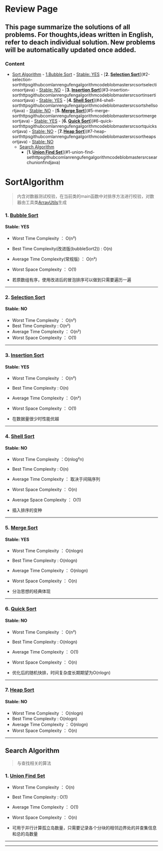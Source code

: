 # Review Page

This page summarize the solutions of all problems. For thoughts,ideas written in English, refer to deach individual solution. 
New problems will be automatically updated once added.
--------------------------------------------
### Content

<!-- TOC -->


- [Sort Algorithm](#sort-algorithm)
        - [1.Bubble Sort](#1-bubble-sort)
            - [Stable: YES](#stable-yes)
        - [**2. [Selection Sort](https://github.com/lanrengufeng/AlgorithmCode/blob/master/src/sort/SelectionSort.java)**](#2-selection-sorthttpsgithubcomlanrengufengalgorithmcodeblobmastersrcsortselectionsortjava)
            - [Stable: NO](#stable-no)
        - [**3. [Insertion Sort](https://github.com/lanrengufeng/AlgorithmCode/blob/master/src/sort/InsertionSort.java)**](#3-insertion-sorthttpsgithubcomlanrengufengalgorithmcodeblobmastersrcsortinsertionsortjava)
            - [Stable: YES](#stable-yes-1)
        - [**4. [Shell Sort](https://github.com/lanrengufeng/AlgorithmCode/blob/master/src/sort/ShellSort.java)**](#4-shell-sorthttpsgithubcomlanrengufengalgorithmcodeblobmastersrcsortshellsortjava)
            - [Stable: NO](#stable-no-1)
        - [**5. [Merge Sort](https://github.com/lanrengufeng/AlgorithmCode/blob/master/src/sort/MergeSort.java)**](#5-merge-sorthttpsgithubcomlanrengufengalgorithmcodeblobmastersrcsortmergesortjava)
            - [Stable: YES](#stable-yes-2)
        - [**6. [Quick Sort](https://github.com/lanrengufeng/AlgorithmCode/blob/master/src/sort/QuickSort.java)**](#6-quick-sorthttpsgithubcomlanrengufengalgorithmcodeblobmastersrcsortquicksortjava)
            - [Stable: NO](#stable-no-2)
        - [**7. [Heap Sort](https://github.com/lanrengufeng/AlgorithmCode/blob/master/src/sort/HeapSort.java)**](#7-heap-sorthttpsgithubcomlanrengufengalgorithmcodeblobmastersrcsortheapsortjava)
            - [Stable: NO](#stable-no-3)
    - [Search Algorithm](#search-algorithm)
        - [**1. [Union Find Set](https://github.com/lanrengufeng/AlgorithmCode/blob/master/src/search/UnionFind.java)**](#1-union-find-sethttpsgithubcomlanrengufengalgorithmcodeblobmastersrcsearchunionfindjava)

<!-- /TOC -->


# SortAlgorithm  
> 内含对数器测试校验，在当前类的main函数中对排序方法进行校验，对数器由工具类[ArrayUtils](https://github.com/lanrengufeng/AlgorithmCode/blob/master/src/utils/ArrayUtils.java)生成


### **1. [Bubble Sort](https://github.com/lanrengufeng/AlgorithmCode/blob/master/src/sort/BubbleSort.java)**
#### Stable: YES
* Worst Time Complexity ： O(n²) 
* Best Time Complexity(改进版(bubbleSort2)) : O(n)
* Average Time Complexity(常规版) ： O(n²) 
* Worst Space Complexity ： O(1)

* 若原数组有序，使用改进后的冒泡排序可以做到只需要遍历一遍

---------------------
### **2. [Selection Sort](https://github.com/lanrengufeng/AlgorithmCode/blob/master/src/sort/SelectionSort.java)**
#### Stable: NO
* Worst Time Complexity ： O(n²) 
* Best Time Complexity : O(n²)
* Average Time Complexity ： O(n²) 
* Worst Space Complexity ： O(1)

----------------------------------
### **3. [Insertion Sort](https://github.com/lanrengufeng/AlgorithmCode/blob/master/src/sort/InsertionSort.java)**
#### Stable: YES
* Worst Time Complexity ： O(n²) 
* Best Time Complexity : O(n)
* Average Time Complexity ： O(n²) 
* Worst Space Complexity ： O(1)

* 在数据量很少时性能优越

--------------------------
### **4. [Shell Sort](https://github.com/lanrengufeng/AlgorithmCode/blob/master/src/sort/ShellSort.java)**
#### Stable: NO
* Worst Time Complexity ：O(nlog²n)
* Best Time Complexity : O(n)
* Average Time Complexity ： 取决于间隔序列
* Worst Space Complexity ： O(n)
* Average Space Complexity ： O(1)

* 插入排序的变种

-------------------------
### **5. [Merge Sort](https://github.com/lanrengufeng/AlgorithmCode/blob/master/src/sort/MergeSort.java)**
#### Stable: YES
* Worst Time Complexity ： O(nlogn)
* Best Time Complexity : O(nlogn)
* Average Time Complexity ： O(nlogn)
* Worst Space Complexity ： O(n)

* 分治思想的经典体现

------------------------
### **6. [Quick Sort](https://github.com/lanrengufeng/AlgorithmCode/blob/master/src/sort/QuickSort.java)**
#### Stable: NO
* Worst Time Complexity ： O(n²) 
* Best Time Complexity : O(nlogn)
* Average Time Complexity ： O(1)
* Worst Space Complexity ： O(n)

* 优化后的随机快排，时间复杂度长期期望为O(nlogn)

-------------------
### **7. [Heap Sort](https://github.com/lanrengufeng/AlgorithmCode/blob/master/src/sort/HeapSort.java)**
#### Stable: NO
* Worst Time Complexity ： O(nlogn)
* Best Time Complexity : O(nlogn)
* Average Time Complexity ： O(nlogn)
* Worst Space Complexity ： O(n)

-----------------------



## Search Algorithm
> 与查找相关的算法


### **1. [Union Find Set](https://github.com/lanrengufeng/AlgorithmCode/blob/master/src/search/UnionFind.java)**
* Worst Time Complexity ： O(n)
* Best Time Complexity : O(1)
* Average Time Complexity ： O(1)
* Worst Space Complexity ： O(n)

* 可用于并行计算孤立岛数量，只需要记录各个分块的相邻边界处的并查集信息和总的岛数量

---------------------------



--------------------




